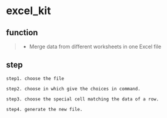 # excel_kit

## function
>- Merge data from different worksheets in one Excel file

## step
```text
step1. choose the file

step2. choose in which give the choices in command.

step3. choose the special cell matching the data of a row.

step4. generate the new file.
```
